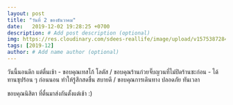 ```yaml
---
layout: post
title: "วันที่ 2 ของธันวาคม"
date:   2019-12-02 19:28:25 +0700
description: # Add post description (optional)
img: https://res.cloudinary.com/sdees-reallife/image/upload/v1575387284/line_1575294732152.jpg # Add image post (optional)
tags: [2019-12]
author: # Add name author (optional)
---
```

วันนี้นอนดึก แต่ตื่นเช้า - ขอบคุณเทสโก้ โลตัส / ขอบคุณร้านก๋วยจั๊บญวนที่ไม่ปิดร้านซะก่อน - ได้ทานซุปร้อน ๆ ก่อนนอน ทำให้รู้สึกสดชื่น สบายดี / ขอบคุณการเดินทาง ปลอดภัย ทันเวลา

<i class="fa fa-child" style="color:plum"></i>

ขอบคุณนิสิตา ที่ตื่นมาส่งกันตั้งแต่เช้า :)
